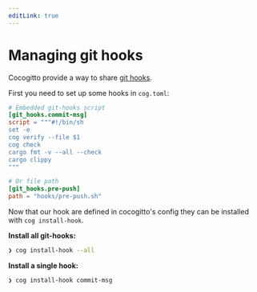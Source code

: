 ```yaml
---
editLink: true
---
```


# Managing git hooks

Cocogitto provide a way to share [git hooks](https://git-scm.com/book/en/v2/Customizing-Git-Git-Hooks).

First you need to set up some hooks in `cog.toml`:

```toml
# Embedded git-hooks script
[git_hooks.commit-msg]
script = """#!/bin/sh
set -e
cog verify --file $1
cog check
cargo fmt -v --all --check
cargo clippy
"""

# Or file path
[git_hooks.pre-push]
path = "hooks/pre-push.sh"
```

Now that our hook are defined in cocogitto's config they can be installed with `cog install-hook`.

**Install all git-hooks:**

```bash
❯ cog install-hook --all
```

**Install a single hook:**

```bash
❯ cog install-hook commit-msg
```
